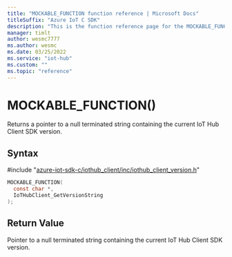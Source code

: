 ```yaml
---                             
title: "MOCKABLE_FUNCTION function reference | Microsoft Docs" 
titleSuffix: "Azure IoT C SDK"            
description: "This is the function reference page for the MOCKABLE_FUNCTION() function in the Azure IoT C SDK. This SDK is used with Azure IoT Hub and Azure IoT Hub Device Provisioning Service"            
manager: timlt                 
author: wesmc7777              
ms.author: wesmc               
ms.date: 03/25/2022                    
ms.service: "iot-hub"             
ms.custom: ""                
ms.topic: "reference"        
---                            
```


# MOCKABLE_FUNCTION()

Returns a pointer to a null terminated string containing the current IoT Hub Client SDK version.

## Syntax

\#include "[azure-iot-sdk-c/iothub_client/inc/iothub_client_version.h](../iothub-client-version-h.md)"  
```C
MOCKABLE_FUNCTION(
  const char *,
  IoTHubClient_GetVersionString
);
```

## Return Value
Pointer to a null terminated string containing the current IoT Hub Client SDK version.

